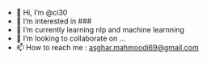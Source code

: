 - 👋 Hi, I’m @ci30
- 👀 I’m interested in ###
- 🌱 I’m currently learning nlp and machine learnning
- 💞️ I’m looking to collaborate on ...
- 📫 How to reach me : asghar.mahmoodi69@gmail.com

<!---
ci30/ci30 is a ✨ special ✨ repository because its `README.md` (this file) appears on your GitHub profile.
You can click the Preview link to take a look at your changes.
--->
